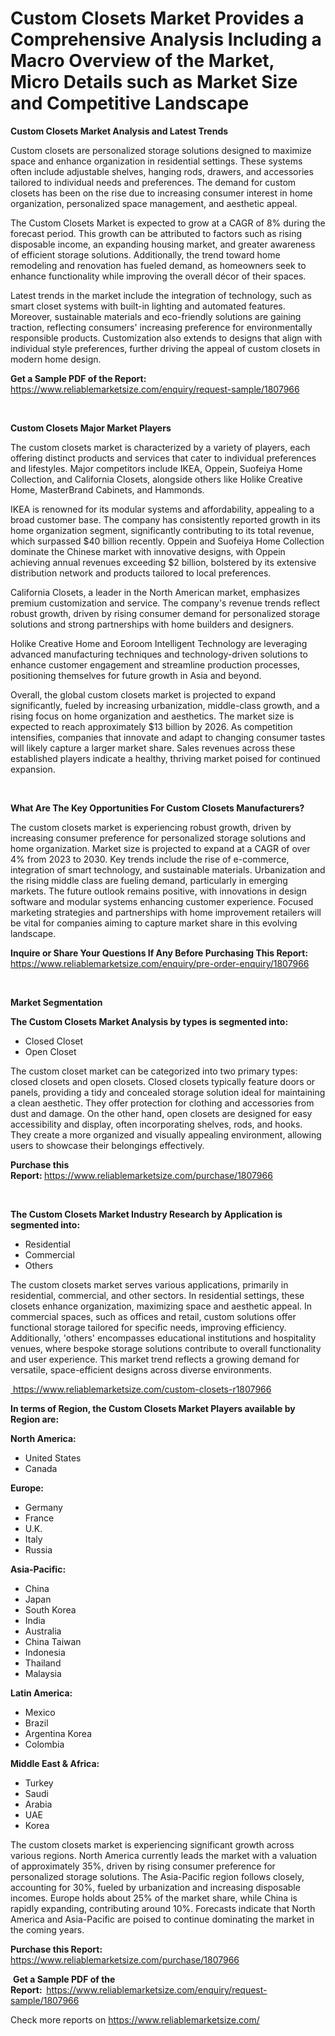 <p><h1>Custom Closets Market Provides a Comprehensive Analysis Including a Macro Overview of the Market, Micro Details such as Market Size and Competitive Landscape</h1></p><p><strong>Custom Closets Market Analysis and Latest Trends</strong></p>
<p><p>Custom closets are personalized storage solutions designed to maximize space and enhance organization in residential settings. These systems often include adjustable shelves, hanging rods, drawers, and accessories tailored to individual needs and preferences. The demand for custom closets has been on the rise due to increasing consumer interest in home organization, personalized space management, and aesthetic appeal.</p><p>The Custom Closets Market is expected to grow at a CAGR of 8% during the forecast period. This growth can be attributed to factors such as rising disposable income, an expanding housing market, and greater awareness of efficient storage solutions. Additionally, the trend toward home remodeling and renovation has fueled demand, as homeowners seek to enhance functionality while improving the overall décor of their spaces.</p><p>Latest trends in the market include the integration of technology, such as smart closet systems with built-in lighting and automated features. Moreover, sustainable materials and eco-friendly solutions are gaining traction, reflecting consumers' increasing preference for environmentally responsible products. Customization also extends to designs that align with individual style preferences, further driving the appeal of custom closets in modern home design.</p></p>
<p><strong>Get a Sample PDF of the Report:&nbsp;</strong> <a href="https://www.reliablemarketsize.com/enquiry/request-sample/1807966?utm_campaign=2409&utm_medium=2&utm_source=Github&utm_content=ia&utm_term=07022025&utm_id=custom-closets">https://www.reliablemarketsize.com/enquiry/request-sample/1807966</a></p>
<p>&nbsp;</p>
<p><strong>Custom Closets Major Market Players</strong></p>
<p><p>The custom closets market is characterized by a variety of players, each offering distinct products and services that cater to individual preferences and lifestyles. Major competitors include IKEA, Oppein, Suofeiya Home Collection, and California Closets, alongside others like Holike Creative Home, MasterBrand Cabinets, and Hammonds.</p><p>IKEA is renowned for its modular systems and affordability, appealing to a broad customer base. The company has consistently reported growth in its home organization segment, significantly contributing to its total revenue, which surpassed $40 billion recently. Oppein and Suofeiya Home Collection dominate the Chinese market with innovative designs, with Oppein achieving annual revenues exceeding $2 billion, bolstered by its extensive distribution network and products tailored to local preferences.</p><p>California Closets, a leader in the North American market, emphasizes premium customization and service. The company's revenue trends reflect robust growth, driven by rising consumer demand for personalized storage solutions and strong partnerships with home builders and designers.</p><p>Holike Creative Home and Eoroom Intelligent Technology are leveraging advanced manufacturing techniques and technology-driven solutions to enhance customer engagement and streamline production processes, positioning themselves for future growth in Asia and beyond. </p><p>Overall, the global custom closets market is projected to expand significantly, fueled by increasing urbanization, middle-class growth, and a rising focus on home organization and aesthetics. The market size is expected to reach approximately $13 billion by 2026. As competition intensifies, companies that innovate and adapt to changing consumer tastes will likely capture a larger market share. Sales revenues across these established players indicate a healthy, thriving market poised for continued expansion.</p></p>
<p>&nbsp;</p>
<p><strong>What Are The Key Opportunities For Custom Closets Manufacturers?</strong></p>
<p><p>The custom closets market is experiencing robust growth, driven by increasing consumer preference for personalized storage solutions and home organization. Market size is projected to expand at a CAGR of over 4% from 2023 to 2030. Key trends include the rise of e-commerce, integration of smart technology, and sustainable materials. Urbanization and the rising middle class are fueling demand, particularly in emerging markets. The future outlook remains positive, with innovations in design software and modular systems enhancing customer experience. Focused marketing strategies and partnerships with home improvement retailers will be vital for companies aiming to capture market share in this evolving landscape.</p></p>
<p><strong>Inquire or Share Your Questions If Any Before Purchasing This Report:</strong> <a href="https://www.reliablemarketsize.com/enquiry/pre-order-enquiry/1807966?utm_campaign=2409&utm_medium=2&utm_source=Github&utm_content=ia&utm_term=07022025&utm_id=custom-closets">https://www.reliablemarketsize.com/enquiry/pre-order-enquiry/1807966</a></p>
<p>&nbsp;</p>
<p><strong>Market Segmentation</strong></p>
<p><strong>The Custom Closets Market Analysis by types is segmented into:</strong></p>
<p><ul><li>Closed Closet</li><li>Open Closet</li></ul></p>
<p><p>The custom closet market can be categorized into two primary types: closed closets and open closets. Closed closets typically feature doors or panels, providing a tidy and concealed storage solution ideal for maintaining a clean aesthetic. They offer protection for clothing and accessories from dust and damage. On the other hand, open closets are designed for easy accessibility and display, often incorporating shelves, rods, and hooks. They create a more organized and visually appealing environment, allowing users to showcase their belongings effectively.</p></p>
<p><strong>Purchase this Report:&nbsp;</strong><a href="https://www.reliablemarketsize.com/purchase/1807966?utm_campaign=2409&utm_medium=2&utm_source=Github&utm_content=ia&utm_term=07022025&utm_id=custom-closets">https://www.reliablemarketsize.com/purchase/1807966</a></p>
<p>&nbsp;</p>
<p><strong>The Custom Closets Market Industry Research by Application is segmented into:</strong></p>
<p><ul><li>Residential</li><li>Commercial</li><li>Others</li></ul></p>
<p><p>The custom closets market serves various applications, primarily in residential, commercial, and other sectors. In residential settings, these closets enhance organization, maximizing space and aesthetic appeal. In commercial spaces, such as offices and retail, custom solutions offer functional storage tailored for specific needs, improving efficiency. Additionally, 'others' encompasses educational institutions and hospitality venues, where bespoke storage solutions contribute to overall functionality and user experience. This market trend reflects a growing demand for versatile, space-efficient designs across diverse environments.</p></p>
<p><a href="https://www.reliablemarketsize.com/custom-closets-r1807966?utm_campaign=2409&utm_medium=2&utm_source=Github&utm_content=ia&utm_term=07022025&utm_id=custom-closets">&nbsp;https://www.reliablemarketsize.com/custom-closets-r1807966</a></p>
<p><strong>In terms of Region, the Custom Closets Market Players available by Region are:</strong></p>
<p>
    <p> <strong> North America: </strong>
        <ul>
            <li>United States</li>
            <li>Canada</li>
        </ul>
        </p> 
    <p> <strong> Europe: </strong>
        <ul>
            <li>Germany</li>
            <li>France</li>
            <li>U.K.</li>
            <li>Italy</li>
            <li>Russia</li>
        </ul>
        </p> 
    <p> <strong> Asia-Pacific: </strong>
        <ul>
            <li>China</li>
            <li>Japan</li>
            <li>South Korea</li>
            <li>India</li>
            <li>Australia</li>
            <li>China Taiwan</li>
            <li>Indonesia</li>
            <li>Thailand</li>
            <li>Malaysia</li>
        </ul>
        </p> 
    <p> <strong> Latin America: </strong>
        <ul>
            <li>Mexico</li>
            <li>Brazil</li>
            <li>Argentina Korea</li>
            <li>Colombia</li>
        </ul>
        </p> 
    <p> <strong> Middle East & Africa: </strong>
        <ul>
            <li>Turkey</li>
            <li>Saudi</li>
            <li>Arabia</li>
            <li>UAE</li>
            <li>Korea</li>
        </ul>
    </p>
    </p>
<p><p>The custom closets market is experiencing significant growth across various regions. North America currently leads the market with a valuation of approximately 35%, driven by rising consumer preference for personalized storage solutions. The Asia-Pacific region follows closely, accounting for 30%, fueled by urbanization and increasing disposable incomes. Europe holds about 25% of the market share, while China is rapidly expanding, contributing around 10%. Forecasts indicate that North America and Asia-Pacific are poised to continue dominating the market in the coming years.</p></p>
<p><strong>Purchase this Report: </strong><a href="https://www.reliablemarketsize.com/purchase/1807966?utm_campaign=2409&utm_medium=2&utm_source=Github&utm_content=ia&utm_term=07022025&utm_id=custom-closets">https://www.reliablemarketsize.com/purchase/1807966</a></p>
<p>&nbsp;<strong>Get a Sample PDF of the Report:&nbsp;&nbsp;</strong><a href="https://www.reliablemarketsize.com/enquiry/request-sample/1807966?utm_campaign=2409&utm_medium=2&utm_source=Github&utm_content=ia&utm_term=07022025&utm_id=custom-closets">https://www.reliablemarketsize.com/enquiry/request-sample/1807966</a></p>
<p><strong></strong></p>
<p>Check more reports on <a href="https://www.reliablemarketsize.com/?utm_campaign=2409&utm_medium=2&utm_source=Github&utm_content=ia&utm_term=07022025&utm_id=custom-closets">https://www.reliablemarketsize.com/</a></p>